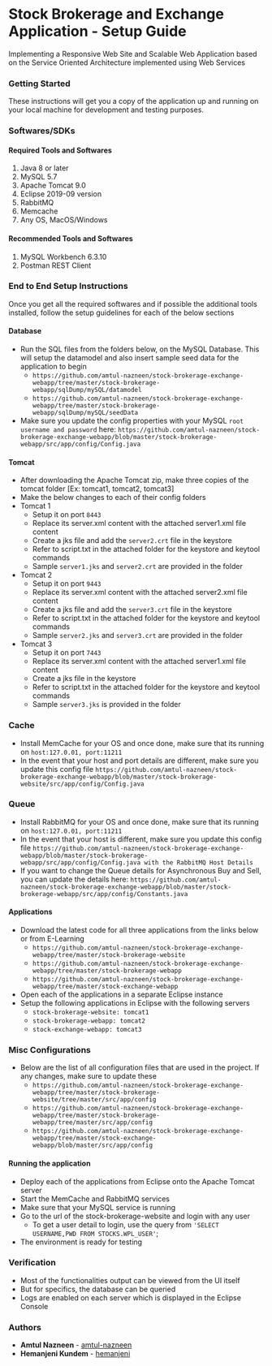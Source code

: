 # Stock Brokerage and Exchange Application - Setup Guide
Implementing a Responsive Web Site and Scalable Web Application based on the Service Oriented Architecture implemented using Web Services

### Getting Started
These instructions will get you a copy of the application up and running on your local machine for development and testing purposes.

### Softwares/SDKs
#### Required Tools and Softwares
1. Java 8 or later
2. MySQL 5.7
3. Apache Tomcat 9.0
4. Eclipse 2019-09 version
5. RabbitMQ
6. Memcache
7. Any OS, MacOS/Windows

#### Recommended Tools and Softwares
1. MySQL Workbench 6.3.10
2. Postman REST Client

### End to End Setup Instructions
Once you get all the required softwares and if possible the additional tools installed, follow the setup guidelines for each of the below sections

#### Database
* Run the SQL files from the folders below, on the MySQL Database. This will setup the datamodel and also insert sample seed data for the application to begin
     * ``https://github.com/amtul-nazneen/stock-brokerage-exchange-webapp/tree/master/stock-brokerage-webapp/sqlDump/mySQL/datamodel``
     * ``https://github.com/amtul-nazneen/stock-brokerage-exchange-webapp/tree/master/stock-brokerage-webapp/sqlDump/mySQL/seedData``
* Make sure you update the config properties with your MySQL ``root username and password`` here: ``https://github.com/amtul-nazneen/stock-brokerage-exchange-webapp/blob/master/stock-brokerage-webapp/src/app/config/Config.java``

#### Tomcat
* After downloading the Apache Tomcat zip, make three copies of the tomcat folder [Ex: tomcat1, tomcat2, tomcat3]
* Make the below changes to each of their config folders
* Tomcat 1
     * Setup it on port ``8443``
     * Replace its server.xml content with the attached server1.xml file content 
     * Create a jks file and add the ``server2.crt`` file in the keystore
     * Refer to script.txt in the attached folder for the keystore and keytool commands
     * Sample ``server1.jks`` and ``server2.crt`` are provided in the folder
* Tomcat 2
     * Setup it on port ``9443``
     * Replace its server.xml content with the attached server2.xml file content 
     * Create a jks file and add the ``server3.crt`` file in the keystore
     * Refer to script.txt in the attached folder for the keystore and keytool commands
     * Sample ``server2.jks`` and ``server3.crt`` are provided in the folder
* Tomcat 3
     * Setup it on port ``7443``
     * Replace its server.xml content with the attached server1.xml file content 
     * Create a jks file in the keystore
     * Refer to script.txt in the attached folder for the keystore and keytool commands
     * Sample ``server3.jks`` is provided in the folder

     
### Cache
* Install MemCache for your OS and once done, make sure that its running on ``host:127.0.01, port:11211``
* In the event that your host and port details are different, make sure you update this config file ``https://github.com/amtul-nazneen/stock-brokerage-exchange-webapp/blob/master/stock-brokerage-website/src/app/config/Config.java``


### Queue
* Install RabbitMQ for your OS and once done, make sure that its running on ``host:127.0.01, port:11211``
* In the event that your host is different, make sure you update this config file ``https://github.com/amtul-nazneen/stock-brokerage-exchange-webapp/blob/master/stock-brokerage-webapp/src/app/config/Config.java with the RabbitMQ Host Details``
* If you want to change the Queue details for Asynchronous Buy and Sell, you can update the details here: ``https://github.com/amtul-nazneen/stock-brokerage-exchange-webapp/blob/master/stock-brokerage-webapp/src/app/config/Constants.java``

#### Applications
* Download the latest code for all three applications from the links below or from E-Learning
     * ``https://github.com/amtul-nazneen/stock-brokerage-exchange-webapp/tree/master/stock-brokerage-website``
     * ``https://github.com/amtul-nazneen/stock-brokerage-exchange-webapp/tree/master/stock-brokerage-webapp``
     * ``https://github.com/amtul-nazneen/stock-brokerage-exchange-webapp/tree/master/stock-exchange-webapp``
* Open each of the applications in a separate Eclipse instance
* Setup the following applications in Eclipse with the following servers
     * ``stock-brokerage-website: tomcat1``
     * ``stock-brokerage-webapp: tomcat2``
     * ``stock-exchange-webapp: tomcat3``

### Misc Configurations
* Below are the list of all configuration files that are used in the project. If any changes, make sure to update these
     * ``https://github.com/amtul-nazneen/stock-brokerage-exchange-webapp/tree/master/stock-brokerage-website/tree/master/src/app/config``
     * ``https://github.com/amtul-nazneen/stock-brokerage-exchange-webapp/tree/master/stock-brokerage-webapp/tree/master/src/app/config``
     * ``https://github.com/amtul-nazneen/stock-brokerage-exchange-webapp/tree/master/stock-exchange-webapp/blob/master/src/app/config``

#### Running the application
* Deploy each of the applications from Eclipse onto the Apache Tomcat server
* Start the MemCache and RabbitMQ services
* Make sure that your MySQL service is running
* Go to the url of the stock-brokerage-website and login with any user
     * To get a user detail to login, use the query from ``'SELECT USERNAME,PWD FROM STOCKS.WPL_USER'``;
* The environment is ready for testing

### Verification
* Most of the functionalities output can be viewed from the UI itself
* But for specifics, the database can be queried
* Logs are enabled on each server which is displayed in the Eclipse Console

### Authors
* **Amtul Nazneen** - [amtul-nazneen](https://github.com/amtul-nazneen)
* **Hemanjeni Kundem** - [hemanjeni](https://github.com/hemanjeni)

